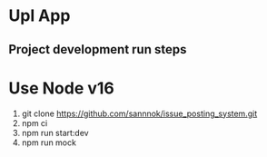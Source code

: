 <h1>Upl App</h1>

## Project development run steps
# Use Node v16
1. git clone https://github.com/sannnok/issue_posting_system.git
2. npm ci
3. npm run start:dev
4. npm run mock 

